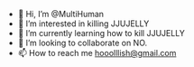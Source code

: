 - 👋 Hi, I’m @MultiHuman
- 👀 I’m interested in killing JJUJELLY
- 🌱 I’m currently learning how to kill JJUJELLY
- 💞️ I’m looking to collaborate on NO.
- 📫 How to reach me hooolllish@gmail.com

<!---
MultiHuman/MultiHuman is a ✨ special ✨ repository because its `README.md` (this file) appears on your GitHub profile.
You can click the Preview link to take a look at your changes.
--->
